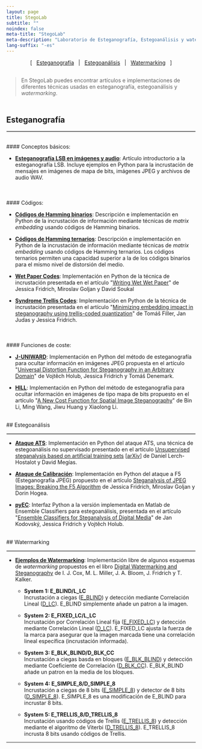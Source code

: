 ```yaml
---
layout: page
title: StegoLab
subtitle: "" 
noindex: false
meta-title: "StegoLab"
meta-description: "Laboratorio de Esteganografía, Estegoanálisis y watermarking"
lang-suffix: "-es"
---
```


<style>
    [id]::before {
        content: '';
        display: block;
        height:      70px;
        margin-top: -70px;
        visibility: hidden;
    }
</style>


<center style='margin-bottom:30px'>
[ &nbsp; <a href='#esteganografía'>Esteganografía</a> &nbsp;
| &nbsp; <a href='#estegoanálisis'>Estegoanálisis</a> &nbsp;  
| &nbsp; <a href='#watermarking'>Watermarking</a> &nbsp; ]
</center>


> En StegoLab puedes encontrar artículos e implementaciones de
> diferentes técnicas usadas en esteganografía, estegoanálisis y 
> *watermarking*.

<div style='margin-bottom:50px'></div>


## Esteganografía
<hr style='border:1px solid #ccc'>


<div style='margin-bottom:30px'></div>
#### Conceptos básicos:

- **[Esteganografía LSB en imágenes y audio](/stego/blog/lsb-es)**: Artículo introductorio a la esteganografía LSB. Incluye ejemplos en Python para la incrustación de mensajes en imágenes de mapa de bits, imágenes JPEG y archivos de audio WAV.

<div style='margin-bottom:50px'></div>
#### Códigos:

- **[Códigos de Hamming binarios](/stego/lab/codes/binary-hamming-es)**: Descripción e implementación en Python de la incrustación de información mediante técnicas de *matrix embedding* usando códigos de Hamming binarios. 


- **[Códigos de Hamming ternarios](/stego/lab/codes/ternary-hamming-es)**: Descripción e implementación en Python de la incrustación de información mediante técnicas de *matrix embedding* usando códigos de Hamming ternarios. Los códigos ternarios permiten una capacidad superior a la de los códigos binarios para el mismo nivel de distorsión del medio.


- **[Wet Paper Codes](https://github.com/daniellerch/stegolab/tree/master/codes/WetPaperCodes.py)**: Implementación en Python de la técnica de incrustación presentada en el artículo "[Writing Wet Wet Paper](http://www.ws.binghamton.edu/fridrich/Research/EI5681-33_WPC.pdf)" de Jessica Fridrich, Miroslav Goljan y David Soukal

- **[Syndrome Trellis Codes](https://github.com/daniellerch/stegolab/tree/master/codes/STC.py)**: Implementación en Python de la técnica de incrustación presentada en el artículo "[Minimizing embedding impact in steganography using trellis-coded quantization](https://doi.org/10.1117/12.838002)" de Tomáš Filler, Jan Judas y Jessica Fridrich.



<div style='margin-bottom:50px'></div>
#### Funciones de coste:

- **[J-UNIWARD](https://github.com/daniellerch/stegolab/tree/master/J-UNIWARD)**: 
  Implementación en Python del método de esteganografía para ocultar información en imágenes JPEG propuesta en el artículo "[Universal Distortion Function for Steganography in an Arbitrary Domain](https://link.springer.com/article/10.1186/1687-417X-2014-1)" de Vojtěch Holub, Jessica Fridrich y Tomáš Denemark. 

- **[HILL](https://github.com/daniellerch/stegolab/tree/master/HILL)**: 
  Implementación en Python del método de esteganografía para ocultar información en imágenes de tipo mapa de bits propuesto en el artículo "[A New Cost Function for Spatial Image Steganography](https://ieeexplore.ieee.org/document/7025854)" de Bin Li, Ming Wang, Jiwu Huang y Xiaolong Li.



<br>
## Estegoanálisis
<hr style='border:1px solid #ccc'>

- **[Ataque ATS](https://github.com/daniellerch/papers_code/tree/master/ATS)**: Implementación en Python del ataque ATS, una técnica de estegoanálisis no supervisado presentado en el artículo [Unsupervised steganalysis based on artificial training sets](https://www.sciencedirect.com/science/article/abs/pii/S0952197616000026) [[arXiv](https://arxiv.org/abs/2107.13862)] de Daniel Lerch-Hostalot y David Megías.

- **[Ataque de Calibración](https://github.com/daniellerch/stegolab/tree/master/calibration)**: Implementación en Python del ataque a F5 (Esteganografía JPEG) propuesto en el artículo [Steganalysis of JPEG Images: Breaking the F5 Algorithm](https://link.springer.com/chapter/10.1007/3-540-36415-3_20) de Jessica Fridrich, Miroslav Goljan y Dorin Hogea.

- **[pyEC](https://github.com/daniellerch/stegolab/tree/master/pyEC)**: Interfaz Python a la versión implementada en Matlab de Ensemble Classifiers para estegoanálisis, presentada en el artículo "[Ensemble Classifiers for Steganalysis of Digital Media](https://ieeexplore.ieee.org/document/6081929)" de Jan Kodovský, Jessica Fridrich y Vojtěch Holub.




<br>
## Watermarking
<hr style='border:1px solid #ccc'>


- **[Ejemplos de Watermarking](https://github.com/daniellerch/stegolab/tree/master/watermarking)**: Implementación libre de algunos esquemas de *watermarking* propuestos en el libro [Digital Watermarking and Steganography](https://www.elsevier.com/books/digital-watermarking-and-steganography/cox/978-0-12-372585-1)  de I. J. Cox, M. L. Miller, J. A. Bloom, J. Fridrich y T. Kalker.

    - **System 1: E_BLIND/L_LC**<br>Incrustación a ciegas ([E_BLIND](https://github.com/daniellerch/stegolab/tree/master/watermarking/E_BLIND.py)) y detección mediante Correlación Lineal ([D_LC](https://github.com/daniellerch/stegolab/tree/master/watermarking/D_LC.py)). E_BLIND simplemente añade un patron a la imagen.

    - **System 2: E_FIXED_LC/L_LC**<br>
      Incrustación por Correlación Lineal fija ([E_FIXED_LC](https://github.com/daniellerch/stegolab/tree/master/watermarking/E_FIXED_LC.py)) y detección mediante Correlación Lineal ([D_LC](https://github.com/daniellerch/stegolab/tree/master/watermarking/D_LC.py)). E_FIXED_LC ajusta la fuerza de la marca para asegurar que la imagen marcada tiene una correlación lineal específica (incrustación informada). 

    - **System 3: E_BLK_BLIND/D_BLK_CC**<br>
      Incrustación a ciegas basda en bloques ([E_BLK_BLIND](https://github.com/daniellerch/stegolab/tree/master/watermarking/E_BLK_BLIND.py)) y detección mediante Coeficiente de Correlación ([D_BLK_CC](https://github.com/daniellerch/stegolab/tree/master/watermarking/D_BLK_CC.py)). E_BLK_BLIND añade un patron en la media de los bloques.


    - **System 4: E_SIMPLE_8/D_SIMPLE_8**<br>
      Incrustación a ciegas de 8 bits ([E_SIMPLE_8](https://github.com/daniellerch/stegolab/tree/master/watermarking/E_SIMPLE_8.py)) y detector de 8 bits ([D_SIMPLE_8](https://github.com/daniellerch/stegolab/tree/master/watermarking/D_SIMPLE_8.py)). E_SIMPLE_8 es una modificación de E_BLIND para incrustar 8 bits.

    - **System 5: E_TRELLIS_8/D_TRELLIS_8**<br>
      Incrustación usando códigos de Trellis ([E_TRELLIS_8](https://github.com/daniellerch/stegolab/tree/master/watermarking/E_TRELLIS_8.py)) y detección mediante el algoritmo de Viterbi ([D_TRELLIS_8](https://github.com/daniellerch/stegolab/tree/master/watermarking/D_TRELLIS_8.py)). E_TRELLIS_8 incrusta 8 bits usando códigos de Trellis.






<hr>
<br><br>


